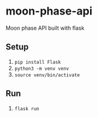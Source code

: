 # moon-phase-api
Moon phase API built with flask

## Setup

1. `pip install Flask`
2. `python3 -m venv venv`
3. `source venv/bin/activate`

## Run
1. `flask run`
